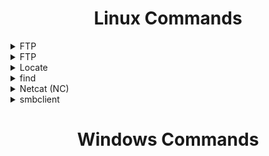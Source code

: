 <div align="center"><h1> Linux Commands </h1></div>



<details>
<summary>FTP</summary></br>

```bash
ftp -p 10.129.42.253
```
</details>



<details>
<summary>FTP</summary></br>

```bash
ssh Bob@10.10.10.10
```
</details>


<details>
<summary>Locate</summary></br>

```bash
locate scripts/citrix
locate *.nse | grep ftp

```
</details>


<details>
<summary>find</summary></br>

```bash
find /path/to/search -name "filename.txt"
find /path/to/search -name "*.txt"   # Find all .txt files
find /path/to/search -mtime -7   # Files modified in the last 7 days
```
</details>


<details>
<summary>Netcat (NC)</summary></br>

```bash
nc -lvp 192.168.1.1 8080      #listen on this port
nc 127.0.0.1 1234             #send request to ip and port
```
</details>


<details>
<summary>smbclient</summary></br>

```bash
smbclient -L //10.10.235.61/                                     #Gather Info and Data
smbclient //$ip/Anonymous                                        #(/Anonymous = Folder shared by 10.10.181.239)
smbclient -U milesdyson //10.10.181.239/milesdyson               #(-U milesdyson = User)

```
</details>

<div align="center"><h1> Windows Commands </h1></div>
